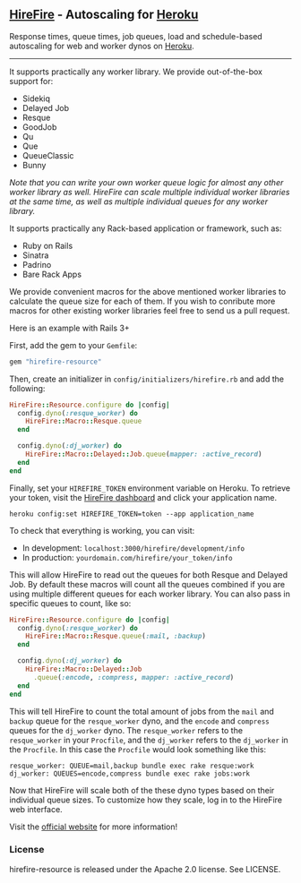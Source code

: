 ## [HireFire] - Autoscaling for [Heroku]

Response times, queue times, job queues, load and schedule-based autoscaling for web and worker dynos on [Heroku].

---

It supports practically any worker library. We provide out-of-the-box support for:

* Sidekiq
* Delayed Job
* Resque
* GoodJob
* Qu
* Que
* QueueClassic
* Bunny

*Note that you can write your own worker queue logic for almost any other worker library as well.
HireFire can scale multiple individual worker libraries at the same time, as well as multiple individual queues for any worker library.*

It supports practically any Rack-based application or framework, such as:

* Ruby on Rails
* Sinatra
* Padrino
* Bare Rack Apps

We provide convenient macros for the above mentioned worker libraries to calculate the queue size for each of them.
If you wish to conribute more macros for other existing worker libraries feel free to send us a pull request.

Here is an example with Rails 3+

First, add the gem to your `Gemfile`:

```ruby
gem "hirefire-resource"
```

Then, create an initializer in `config/initializers/hirefire.rb` and add the following:

```ruby
HireFire::Resource.configure do |config|
  config.dyno(:resque_worker) do
    HireFire::Macro::Resque.queue
  end

  config.dyno(:dj_worker) do
    HireFire::Macro::Delayed::Job.queue(mapper: :active_record)
  end
end
```

Finally, set your `HIREFIRE_TOKEN` environment variable on Heroku. To retrieve your token, visit the [HireFire dashboard](https://manager.hirefire.io/applications) and click your application name.
```
heroku config:set HIREFIRE_TOKEN=token --app application_name
```
To check that everything is working, you can visit:
- In development: `localhost:3000/hirefire/development/info`
- In production: `yourdomain.com/hirefire/your_token/info`

This will allow HireFire to read out the queues for both Resque and Delayed Job. By default these macros will count all the queues combined if you are using multiple
different queues for each worker library. You can also pass in specific queues to count, like so:

```ruby
HireFire::Resource.configure do |config|
  config.dyno(:resque_worker) do
    HireFire::Macro::Resque.queue(:mail, :backup)
  end

  config.dyno(:dj_worker) do
    HireFire::Macro::Delayed::Job
      .queue(:encode, :compress, mapper: :active_record)
  end
end
```

This will tell HireFire to count the total amount of jobs from the `mail` and `backup` queue for the `resque_worker` dyno, and the `encode` and `compress` queues for the `dj_worker` dyno.
The `resque_worker` refers to the `resque_worker` in your `Procfile`, and the `dj_worker` refers to the `dj_worker` in the `Procfile`. In this case the `Procfile` would look something like this:

```
resque_worker: QUEUE=mail,backup bundle exec rake resque:work
dj_worker: QUEUES=encode,compress bundle exec rake jobs:work
```

Now that HireFire will scale both of the these dyno types based on their individual queue sizes. To customize how they scale, log in to the HireFire web interface.

Visit the [official website] for more information!

### License

hirefire-resource is released under the Apache 2.0 license. See LICENSE.

[HireFire]: https://www.hirefire.io/
[official website]: https://www.hirefire.io/
[Heroku]: https://www.heroku.com/
